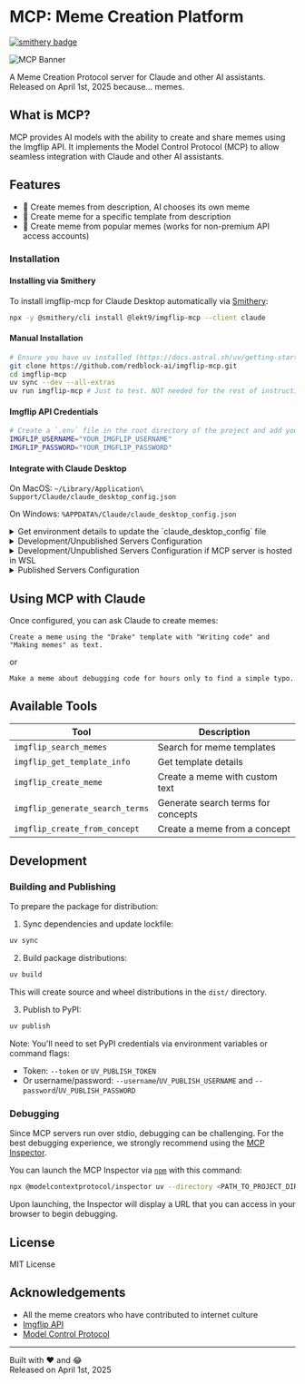# MCP: Meme Creation Platform
[![smithery badge](https://smithery.ai/badge/@lekt9/imgflip-mcp)](https://smithery.ai/server/@lekt9/imgflip-mcp)

![MCP Banner](https://i.imgflip.com/9pbq4t.jpg)

A Meme Creation Protocol server for Claude and other AI assistants. Released on April 1st, 2025 because... memes.

## What is MCP?

MCP provides AI models with the ability to create and share memes using the Imgflip API. 
It implements the Model Control Protocol (MCP) to allow seamless integration with Claude and other AI assistants.

## Features

- 🚀 Create memes from description, AI chooses its own meme
- 🎯 Create meme for a specific template from description
- 🌟 Create meme from popular memes (works for non-premium API access accounts)


### Installation

#### Installing via Smithery

To install imgflip-mcp for Claude Desktop automatically via [Smithery](https://smithery.ai/server/@lekt9/imgflip-mcp):

```bash
npx -y @smithery/cli install @lekt9/imgflip-mcp --client claude
```

#### Manual Installation
```bash
# Ensure you have uv installed (https://docs.astral.sh/uv/getting-started/installation/)
git clone https://github.com/redblock-ai/imgflip-mcp.git
cd imgflip-mcp
uv sync --dev --all-extras
uv run imgflip-mcp # Just to test. NOT needed for the rest of instructions here... it will be set by claude computer.
```

#### Imgflip API Credentials

```bash
# Create a `.env` file in the root directory of the project and add your Imgflip API credentials:
IMGFLIP_USERNAME="YOUR_IMGFLIP_USERNAME"
IMGFLIP_PASSWORD="YOUR_IMGFLIP_PASSWORD"
```

#### Integrate with Claude Desktop

On MacOS: `~/Library/Application\ Support/Claude/claude_desktop_config.json`

On Windows: `%APPDATA%/Claude/claude_desktop_config.json`

<details>
<summary>Get environment details to update the `claude_desktop_config` file</summary>

- To retrieve the environment details:
   1. Run the following command in your terminal:
      ```bash
      npx @modelcontextprotocol/inspector uv --directory <PATH_TO_PROJECT_DIR> run imgflip-mcp
      ```
   2. Open the MCP Inspector on localhost.

   3. Click on Connect.

   4. Copy the output environment key from the terminal.

You can install and use the MCP Inspector via npm if needed.
</details> 

<details>
  <summary>Development/Unpublished Servers Configuration</summary>

  ```bash
  "mcpServers": {
    "imgflip-mcp": {
      "command": "uv",
      "args": [
        "--directory",
        "<PATH_TO_PROJECT_DIR>",
        "run",
        "imgflip-mcp"
      ]
    }
  }
  ```

</details>

<details>
  <summary>Development/Unpublished Servers Configuration if MCP server is hosted in WSL</summary>
  
  ```bash
  "mcpServers": {
    "imgflip-mcp": {
      "command": "wsl.exe",
        "args": [
            "bash",
            "-c",
            "PATH_TO_UV_BIN --directory <PATH_TO_PROJECT_DIR> run imgflip-mcp"
        ],
    }
  }
  ```

</details>

<details>
  <summary>Published Servers Configuration</summary>

  ```bash
  "mcpServers": {
    "imgflip-mcp": {
      "command": "uvx",
      "args": [
        "imgflip-mcp"
      ]
    }
  }
  ```

</details>



## Using MCP with Claude

Once configured, you can ask Claude to create memes:

```
Create a meme using the "Drake" template with "Writing code" and "Making memes" as text.
```

or

```
Make a meme about debugging code for hours only to find a simple typo.
```

## Available Tools

| Tool | Description |
|------|-------------|
| `imgflip_search_memes` | Search for meme templates |
| `imgflip_get_template_info` | Get template details |
| `imgflip_create_meme` | Create a meme with custom text |
| `imgflip_generate_search_terms` | Generate search terms for concepts |
| `imgflip_create_from_concept` | Create a meme from a concept |


## Development

### Building and Publishing

To prepare the package for distribution:

1. Sync dependencies and update lockfile:
```bash
uv sync
```

2. Build package distributions:
```bash
uv build
```

This will create source and wheel distributions in the `dist/` directory.

3. Publish to PyPI:
```bash
uv publish
```

Note: You'll need to set PyPI credentials via environment variables or command flags:
- Token: `--token` or `UV_PUBLISH_TOKEN`
- Or username/password: `--username`/`UV_PUBLISH_USERNAME` and `--password`/`UV_PUBLISH_PASSWORD`

### Debugging

Since MCP servers run over stdio, debugging can be challenging. For the best debugging
experience, we strongly recommend using the [MCP Inspector](https://github.com/modelcontextprotocol/inspector).


You can launch the MCP Inspector via [`npm`](https://docs.npmjs.com/downloading-and-installing-node-js-and-npm) with this command:

```bash
npx @modelcontextprotocol/inspector uv --directory <PATH_TO_PROJECT_DIR> run imgflip-mcp
```


Upon launching, the Inspector will display a URL that you can access in your browser to begin debugging.


## License

MIT License

## Acknowledgements

- All the meme creators who have contributed to internet culture
- [Imgflip API](https://imgflip.com/api)
- [Model Control Protocol](https://github.com/modelcontextprotocol/python-sdk)

---

Built with ❤️ and 😂  
Released on April 1st, 2025

